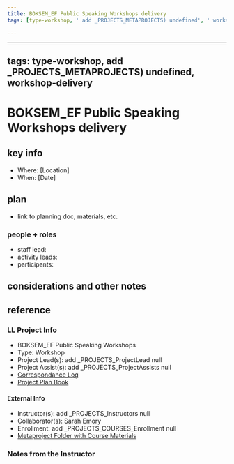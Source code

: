```yaml
---
title: BOKSEM_EF Public Speaking Workshops delivery
tags: [type-workshop, ' add _PROJECTS_METAPROJECTS) undefined', ' workshop-delivery']

---
```


---
tags: type-workshop, add _PROJECTS_METAPROJECTS) undefined, workshop-delivery
---

# BOKSEM_EF Public Speaking Workshops delivery

## key info
- Where: [Location]
- When: [Date]

## plan
* link to planning doc, materials, etc.

### people + roles
* staff lead:
* activity leads:
* participants:
## considerations and other notes


## reference
### LL Project Info
* BOKSEM_EF Public Speaking Workshops
* Type: Workshop
* Project Lead(s): add _PROJECTS_ProjectLead null
* Project Assist(s): add _PROJECTS_ProjectAssists null
* [Correspondance Log](https://docs.google.com/document/d/1VgWdAf9B4KVB4ssbXlpfNgNWPIoFE8_PncoYzkhjxok/edit)
* [Project Plan Book](https://hackmd.io/@ll-23-24/ByzAgWr0n)

#### External Info
* Instructor(s): add _PROJECTS_Instructors null
* Collaborator(s): Sarah Emory
* Enrollment: add _PROJECTS_COURSES_Enrollment null
* [Metaproject Folder with Course Materials](https://drive.google.com/drive/folders/1SCgycCgvVF7HdEOwJGdhuGcdDZVkoLJQ)
### Notes from the Instructor


